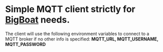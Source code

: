 # Simple MQTT client strictly for [BigBoat](http://bigboat.io) needs.

The client will use the following environment variables to connect to a MQTT broker if no other info is specified: **MQTT_URL, MQTT_USERNAME, MQTT_PASSWORD**
